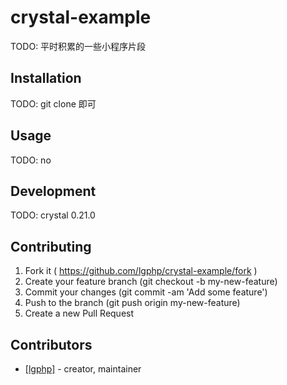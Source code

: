 # crystal-example

TODO: 平时积累的一些小程序片段

## Installation

TODO: git clone 即可

## Usage

TODO: no

## Development

TODO:  crystal 0.21.0

## Contributing

1. Fork it ( https://github.com/lgphp/crystal-example/fork )
2. Create your feature branch (git checkout -b my-new-feature)
3. Commit your changes (git commit -am 'Add some feature')
4. Push to the branch (git push origin my-new-feature)
5. Create a new Pull Request

## Contributors

- [[lgphp]](https://github.com/[lgphp])  - creator, maintainer
